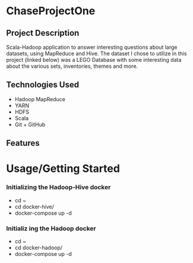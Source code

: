 # ChaseProjectOne


## Project Description
Scala-Hadoop application to answer interesting questions about large datasets, using MapReduce and Hive. 
The dataset I chose to utilize in this project (linked below) was a LEGO Database with some interesting
data about the various sets, inventories, themes and more.

## Technologies Used
* Hadoop MapReduce
* YARN
* HDFS
* Scala
* Git + GitHub

## Features

# Usage/Getting Started
### Initializing the Hadoop-Hive docker
* cd ~
* cd docker-hive/
* docker-compose up -d
### Initializ ing the Hadoop docker
* cd ~
* cd docker-hadoop/
* docker-compose up -d
